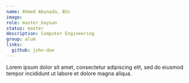 ```yaml
---
name: Ahmed Abunada, BSc
image: 
role: master_baysan
status: master
description: Computer Engineering 
group: alum
links:
  github: john-doe
---
```


Lorem ipsum dolor sit amet, consectetur adipiscing elit, sed do eiusmod tempor incididunt ut labore et dolore magna aliqua.
